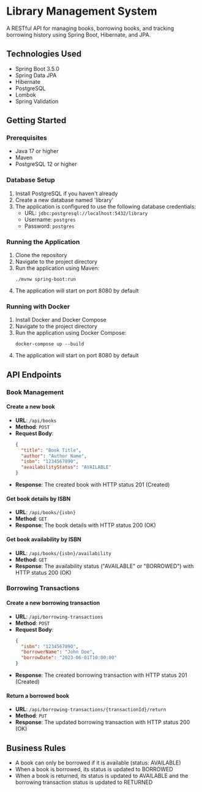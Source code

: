 # Library Management System

A RESTful API for managing books, borrowing books, and tracking borrowing history using Spring Boot, Hibernate, and JPA.

## Technologies Used

- Spring Boot 3.5.0
- Spring Data JPA
- Hibernate
- PostgreSQL
- Lombok
- Spring Validation

## Getting Started

### Prerequisites

- Java 17 or higher
- Maven
- PostgreSQL 12 or higher

### Database Setup

1. Install PostgreSQL if you haven't already
2. Create a new database named 'library'
3. The application is configured to use the following database credentials:
   - URL: `jdbc:postgresql://localhost:5432/library`
   - Username: `postgres`
   - Password: `postgres`

### Running the Application

1. Clone the repository
2. Navigate to the project directory
3. Run the application using Maven:
   ```
   ./mvnw spring-boot:run
   ```
4. The application will start on port 8080 by default

### Running with Docker
1. Install Docker and Docker Compose
2. Navigate to the project directory
3. Run the application using Docker Compose:
    ```
    docker-compose up --build
    ```
4. The application will start on port 8080 by default

## API Endpoints

### Book Management

#### Create a new book
- **URL**: `/api/books`
- **Method**: `POST`
- **Request Body**:
  ```json
  {
    "title": "Book Title",
    "author": "Author Name",
    "isbn": "1234567890",
    "availabilityStatus": "AVAILABLE"
  }
  ```
- **Response**: The created book with HTTP status 201 (Created)

#### Get book details by ISBN
- **URL**: `/api/books/{isbn}`
- **Method**: `GET`
- **Response**: The book details with HTTP status 200 (OK)

#### Get book availability by ISBN
- **URL**: `/api/books/{isbn}/availability`
- **Method**: `GET`
- **Response**: The availability status ("AVAILABLE" or "BORROWED") with HTTP status 200 (OK)

### Borrowing Transactions

#### Create a new borrowing transaction
- **URL**: `/api/borrowing-transactions`
- **Method**: `POST`
- **Request Body**:
  ```json
  {
    "isbn": "1234567890",
    "borrowerName": "John Doe",
    "borrowDate": "2023-06-01T10:00:00"
  }
  ```
- **Response**: The created borrowing transaction with HTTP status 201 (Created)

#### Return a borrowed book
- **URL**: `/api/borrowing-transactions/{transactionId}/return`
- **Method**: `PUT`
- **Response**: The updated borrowing transaction with HTTP status 200 (OK)

## Business Rules

- A book can only be borrowed if it is available (status: AVAILABLE)
- When a book is borrowed, its status is updated to BORROWED
- When a book is returned, its status is updated to AVAILABLE and the borrowing transaction status is updated to RETURNED